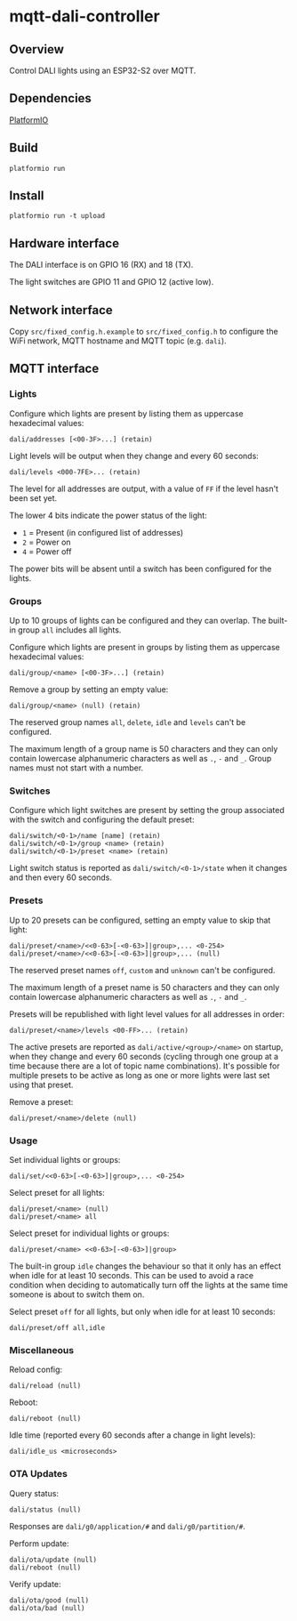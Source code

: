 # mqtt-dali-controller

## Overview
Control DALI lights using an ESP32-S2 over MQTT.

## Dependencies
[PlatformIO](https://platformio.org/)

## Build
`platformio run`

## Install
`platformio run -t upload`

## Hardware interface
The DALI interface is on GPIO 16 (RX) and 18 (TX).

The light switches are GPIO 11 and GPIO 12 (active low).

## Network interface
Copy `src/fixed_config.h.example` to `src/fixed_config.h` to configure the WiFi
network, MQTT hostname and MQTT topic (e.g. `dali`).

## MQTT interface

### Lights

Configure which lights are present by listing them as uppercase hexadecimal
values:
```
dali/addresses [<00-3F>...] (retain)
```

Light levels will be output when they change and every 60 seconds:
```
dali/levels <000-7FE>... (retain)
```
The level for all addresses are output, with a value of `FF` if the level hasn't
been set yet.

The lower 4 bits indicate the power status of the light:
* `1` = Present (in configured list of addresses)
* `2` = Power on
* `4` = Power off

The power bits will be absent until a switch has been configured for the lights.

### Groups

Up to 10 groups of lights can be configured and they can overlap. The built-in
group `all` includes all lights.

Configure which lights are present in groups by listing them as uppercase hexadecimal
values:
```
dali/group/<name> [<00-3F>...] (retain)
```

Remove a group by setting an empty value:
```
dali/group/<name> (null) (retain)
```

The reserved group names `all`, `delete`, `idle` and `levels` can't be configured.

The maximum length of a group name is 50 characters and they can only contain
lowercase alphanumeric characters as well as `.`, `-` and `_`. Group names must
not start with a number.

### Switches

Configure which light switches are present by setting the group associated with
the switch and configuring the default preset:
```
dali/switch/<0-1>/name [name] (retain)
dali/switch/<0-1>/group <name> (retain)
dali/switch/<0-1>/preset <name> (retain)
```

Light switch status is reported as `dali/switch/<0-1>/state` when it changes
and then every 60 seconds.

### Presets

Up to 20 presets can be configured, setting an empty value to skip that light:

```
dali/preset/<name>/<<0-63>[-<0-63>]|group>,... <0-254>
dali/preset/<name>/<<0-63>[-<0-63>]|group>,... (null)
```

The reserved preset names `off`, `custom` and `unknown` can't be configured.

The maximum length of a preset name is 50 characters and they can only contain
lowercase alphanumeric characters as well as `.`, `-` and `_`.

Presets will be republished with light level values for all addresses in order:
```
dali/preset/<name>/levels <00-FF>... (retain)
```

The active presets are reported as `dali/active/<group>/<name>` on startup, when
they change and every 60 seconds (cycling through one group at a time because
there are a lot of topic name combinations). It's possible for multiple presets
to be active as long as one or more lights were last set using that preset.

Remove a preset:

```
dali/preset/<name>/delete (null)
```

### Usage

Set individual lights or groups:

```
dali/set/<<0-63>[-<0-63>]|group>,... <0-254>
```

Select preset for all lights:

```
dali/preset/<name> (null)
dali/preset/<name> all
```

Select preset for individual lights or groups:

```
dali/preset/<name> <<0-63>[-<0-63>]|group>
```

The built-in group `idle` changes the behaviour so that it only has an effect
when idle for at least 10 seconds. This can be used to avoid a race condition
when deciding to automatically turn off the lights at the same time someone is
about to switch them on.

Select preset `off` for all lights, but only when idle for at least 10 seconds:

```
dali/preset/off all,idle
```

### Miscellaneous

Reload config:

```
dali/reload (null)
```

Reboot:

```
dali/reboot (null)
```

Idle time (reported every 60 seconds after a change in light levels):

```
dali/idle_us <microseconds>
```

### OTA Updates

Query status:

```
dali/status (null)
```

Responses are `dali/g0/application/#` and `dali/g0/partition/#`.

Perform update:

```
dali/ota/update (null)
dali/reboot (null)
```

Verify update:

```
dali/ota/good (null)
dali/ota/bad (null)
```
